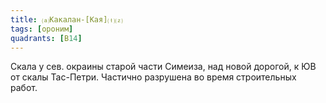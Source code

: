 ```yaml
---
title: ⒜Какалан-[Кая]⒯⒵
tags: [ороним]
quadrants: [В14]
---
```


Скала у сев. окраины старой части Симеиза, над новой дорогой, к ЮВ от скалы
Тас-Петри. Частично разрушена во время строительных работ.
